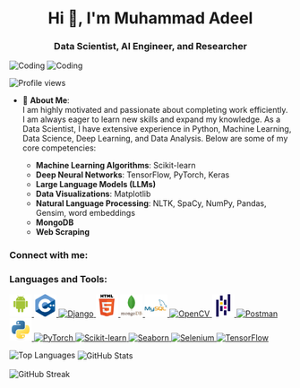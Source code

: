 <h1 align="center">Hi 👋, I'm Muhammad Adeel</h1>
<h3 align="center">Data Scientist, AI Engineer, and Researcher</h3>

<p align="left">
  <img src="https://cdn.dribbble.com/users/1162077/screenshots/3848914/programmer.gif" alt="Coding" width="200" />
  <img src="https://i.pinimg.com/originals/75/c2/f8/75c2f842863ae2df6b3ac2d0a4d63026.gif" alt="Coding" width="200" />
</p>

<p align="left"> <img src="https://komarev.com/ghpvc/?username=madeel7258&label=Profile%20views&color=0e75b6&style=flat" alt="Profile views" /> </p>

- 📄 **About Me**:  
  I am highly motivated and passionate about completing work efficiently. I am always eager to learn new skills and expand my knowledge. As a Data Scientist, I have extensive experience in Python, Machine Learning, Data Science, Deep Learning, and Data Analysis. Below are some of my core competencies:
  
  - **Machine Learning Algorithms**: Scikit-learn
  - **Deep Neural Networks**: TensorFlow, PyTorch, Keras
  - **Large Language Models (LLMs)**
  - **Data Visualizations**: Matplotlib
  - **Natural Language Processing**: NLTK, SpaCy, NumPy, Pandas, Gensim, word embeddings
  - **MongoDB**
  - **Web Scraping**

<h3 align="left">Connect with me:</h3>
<p align="left">
  <!-- Add your social media links here -->
</p>

<h3 align="left">Languages and Tools:</h3>
<p align="left">
  <a href="https://developer.android.com" target="_blank" rel="noreferrer"> <img src="https://raw.githubusercontent.com/devicons/devicon/master/icons/android/android-original-wordmark.svg" alt="Android" width="40" height="40"/> </a>
  <a href="https://www.w3schools.com/cpp/" target="_blank" rel="noreferrer"> <img src="https://raw.githubusercontent.com/devicons/devicon/master/icons/cplusplus/cplusplus-original.svg" alt="C++" width="40" height="40"/> </a>
  <a href="https://www.djangoproject.com/" target="_blank" rel="noreferrer"> <img src="https://cdn.worldvectorlogo.com/logos/django.svg" alt="Django" width="40" height="40"/> </a>
  <a href="https://www.w3.org/html/" target="_blank" rel="noreferrer"> <img src="https://raw.githubusercontent.com/devicons/devicon/master/icons/html5/html5-original-wordmark.svg" alt="HTML5" width="40" height="40"/> </a>
  <a href="https://www.mongodb.com/" target="_blank" rel="noreferrer"> <img src="https://raw.githubusercontent.com/devicons/devicon/master/icons/mongodb/mongodb-original-wordmark.svg" alt="MongoDB" width="40" height="40"/> </a>
  <a href="https://www.mysql.com/" target="_blank" rel="noreferrer"> <img src="https://raw.githubusercontent.com/devicons/devicon/master/icons/mysql/mysql-original-wordmark.svg" alt="MySQL" width="40" height="40"/> </a>
  <a href="https://opencv.org/" target="_blank" rel="noreferrer"> <img src="https://www.vectorlogo.zone/logos/opencv/opencv-icon.svg" alt="OpenCV" width="40" height="40"/> </a>
  <a href="https://pandas.pydata.org/" target="_blank" rel="noreferrer"> <img src="https://raw.githubusercontent.com/devicons/devicon/2ae2a900d2f041da66e950e4d48052658d850630/icons/pandas/pandas-original.svg" alt="Pandas" width="40" height="40"/> </a>
  <a href="https://postman.com" target="_blank" rel="noreferrer"> <img src="https://www.vectorlogo.zone/logos/getpostman/getpostman-icon.svg" alt="Postman" width="40" height="40"/> </a>
  <a href="https://www.python.org" target="_blank" rel="noreferrer"> <img src="https://raw.githubusercontent.com/devicons/devicon/master/icons/python/python-original.svg" alt="Python" width="40" height="40"/> </a>
  <a href="https://pytorch.org/" target="_blank" rel="noreferrer"> <img src="https://www.vectorlogo.zone/logos/pytorch/pytorch-icon.svg" alt="PyTorch" width="40" height="40"/> </a>
  <a href="https://scikit-learn.org/" target="_blank" rel="noreferrer"> <img src="https://upload.wikimedia.org/wikipedia/commons/0/05/Scikit_learn_logo_small.svg" alt="Scikit-learn" width="40" height="40"/> </a>
  <a href="https://seaborn.pydata.org/" target="_blank" rel="noreferrer"> <img src="https://seaborn.pydata.org/_images/logo-mark-lightbg.svg" alt="Seaborn" width="40" height="40"/> </a>
  <a href="https://www.selenium.dev" target="_blank" rel="noreferrer"> <img src="https://raw.githubusercontent.com/detain/svg-logos/780f25886640cef088af994181646db2f6b1a3f8/svg/selenium-logo.svg" alt="Selenium" width="40" height="40"/> </a>
  <a href="https://www.tensorflow.org" target="_blank" rel="noreferrer"> <img src="https://www.vectorlogo.zone/logos/tensorflow/tensorflow-icon.svg" alt="TensorFlow" width="40" height="40"/> </a>
</p>

<p><img align="left" src="https://github-readme-stats.vercel.app/api/top-langs?username=madeel7258&show_icons=true&locale=en&layout=compact" alt="Top Languages" /></p>

<p>&nbsp;<img align="center" src="https://github-readme-stats.vercel.app/api?username=madeel7258&show_icons=true&locale=en" alt="GitHub Stats" /></p>

<p><img align="center" src="https://github-readme-streak-stats.herokuapp.com/?user=madeel7258&" alt="GitHub Streak" /></p>
